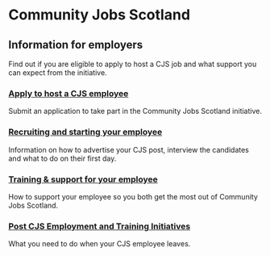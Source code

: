 # Community Jobs Scotland

## Information for employers

Find out if you are eligible to apply to host a CJS job and what support you can expect from the initiative.

### [Apply to host a CJS employee](become-an-employer.md)

Submit an application to take part in the Community Jobs Scotland initiative.

### [Recruiting and starting your employee](recruiting-and-starting-your-employee.md)

Information on how to advertise your CJS post, interview the candidates and what to do on their first day.

### [Training & support for your employee](cjs-training.md)

How to support your employee so you both get the most out of Community Jobs Scotland.

### [Post CJS Employment and Training Initiatives](post-cjs.md)

What you need to do when your CJS employee leaves.
